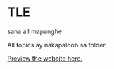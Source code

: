 # TLE

sana all mapanghe

All topics ay nakapaloob sa folder.

[Preview the website here.](https://loldonut.github.io/hev-abai/)
